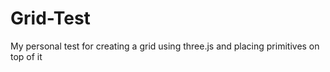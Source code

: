 # Grid-Test
My personal test for creating a grid using three.js and placing primitives on top of it
